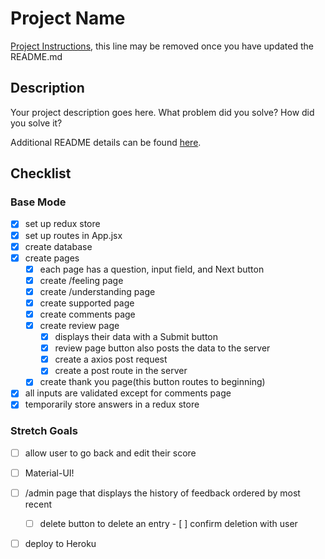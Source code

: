 # Project Name

[Project Instructions](./INSTRUCTIONS.md), this line may be removed once you have updated the README.md

## Description

Your project description goes here. What problem did you solve? How did you solve it?

Additional README details can be found [here](https://github.com/PrimeAcademy/readme-template/blob/master/README.md).


## Checklist

### Base Mode

- [x] set up redux store
- [x] set up routes in App.jsx
- [x] create database
- [x] create pages
    - [x] each page has a question, input field, and Next button
    - [x] create /feeling page
    - [x] create /understanding page
    - [x] create supported page
    - [x] create comments page
    - [x] create review page
        - [x] displays their data with a Submit button
        - [x] review page button also posts the data to the server
        - [x] create a axios post request
        - [x] create a post route in the server
    - [x] create thank you page(this button routes to beginning)
- [x] all inputs are validated except for comments page
- [x] temporarily store answers in a redux store

### Stretch Goals

- [ ] allow user to go back and edit their score
- [ ] Material-UI!
- [ ] /admin page that displays the history of feedback ordered by most recent
    - [ ] delete button to delete an entry
            - [ ] confirm deletion with user
- [ ] deploy to Heroku   

